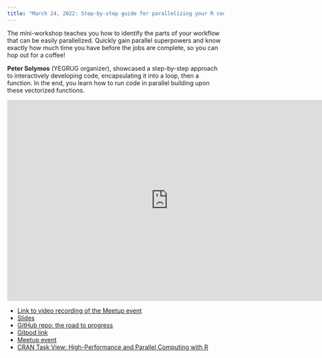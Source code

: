 ```yaml
---
title: "March 24, 2022: Step-by-step guide for parallelizing your R code with Peter Solymos"
---
```


The mini-workshop teaches you how to identify the parts of your workflow that can be easily parallelized. Quickly gain parallel superpowers and know exactly how much time you have before the jobs are complete, so you can hop out for a coffee!

**Peter Solymos** (YEGRUG organizer), showcased a step-by-step approach to interactively developing code, encapsulating it into a loop, then a function. In the end, you learn how to run code in parallel building upon these vectorized functions.

<iframe width="748" height="468" src="https://www.youtube.com/embed/uyhIiTTrTJY" title="YouTube video player" frameborder="0" allow="accelerometer; autoplay; clipboard-write; encrypted-media; gyroscope; picture-in-picture" allowfullscreen></iframe>

- [Link to video recording of the Meetup event](https://youtu.be/uyhIiTTrTJY)
- [Slides](YEGRUG_2022_03.pdf)
- [GitHub repo: the road to progress](https://github.com/psolymos/the-road-to-progress)
- [Gitpod link](https://gitpod.io/#https://github.com/psolymos/the-road-to-progress)
- [Meetup event](https://www.meetup.com/edmonton-r-user-group-yegrug/events/284416855)
- [CRAN Task View: High-Performance and Parallel Computing with R](https://cran.r-project.org/web/views/HighPerformanceComputing.html)

